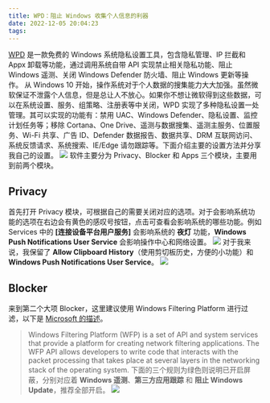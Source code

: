 ```yaml
---
title: WPD：阻止 Windows 收集个人信息的利器
date: 2022-12-05 20:04:23
tags:
---
```


[WPD](https://wpd.app) 是一款免费的 Windows 系统隐私设置工具，包含隐私管理、IP 拦截和 Appx 卸载等功能，通过调用系统自带 API 实现禁止相关隐私功能、阻止 Windows 遥测、关闭 Windows Defender 防火墙、阻止 Windows 更新等操作。
从 Windows 10 开始，操作系统对于个人数据的搜集能力大大加强。虽然微软保证不泄露个人信息，但是总让人不放心。如果你不想让微软得到这些数据，可以在系统设置、服务、组策略、注册表等中关闭，WPD 实现了多种隐私设置一处管理。其可以实现的功能有：禁用 UAC、Windows Defender、隐私设置、监控计划任务等；移除 Cortana、One Drive、遥测与数据搜集、遥测主服务、位置服务、Wi-Fi 共享、广告 ID、Defender 数据报告、数据共享、DRM 互联网访问、系统反馈请求、系统搜索、IE/Edge 请勿跟踪等。下面介绍主要的设置方法并分享我自己的设置。
![](1670228218069.png)
软件主要分为 Privacy、Blocker 和 Apps 三个模块，主要用到前两个模块。

## Privacy

首先打开 Privacy 模块，可根据自己的需要关闭对应的选项。对于会影响系统功能的选项在右边会有黄色的感叹号按钮，点击可查看会影响系统的哪些功能。例如 Services 中的 **[连接设备平台用户服务]** 会影响系统的 **夜灯** 功能，**Windows Push Notifications User Service** 会影响操作中心和网络设置。
![](1670228850059.png)
对于我来说，我保留了 **Allow Clipboard History**（使用剪切板历史，方便的小功能）和 **Windows Push Notifications User Service**。
![](1670229057887.png)

## Blocker

来到第二个大项 Blocker，这里建议使用 Windows Filtering Platform 进行过滤，以下是 [Microsoft 的描述](https://learn.microsoft.com/en-us/windows/win32/fwp/windows-filtering-platform-start-page)。

> Windows Filtering Platform (WFP) is a set of API and system services that provide a platform for creating network filtering applications. The WFP API allows developers to write code that interacts with the packet processing that takes place at several layers in the networking stack of the operating system.
> 下面的三个规则为绿色则说明已开启屏蔽，分别对应着 **Windows 遥测**、**第三方应用跟踪** 和 **阻止 Windows Update**，推荐全部开启。
> ![](1670229454968.png)
